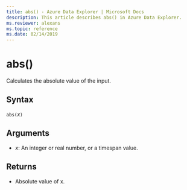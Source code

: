 ```yaml
---
title: abs() - Azure Data Explorer | Microsoft Docs
description: This article describes abs() in Azure Data Explorer.
ms.reviewer: alexans
ms.topic: reference
ms.date: 02/14/2019
---
```

# abs()

Calculates the absolute value of the input.  

## Syntax

`abs(`*x*`)`

## Arguments

* *x*: An integer or real number, or a timespan value.

## Returns

* Absolute value of x.